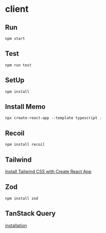 # client

## Run

```
npm start
```

## Test

```
npm run test
```

## SetUp

```
npm install
```

## Install Memo

```
npx create-react-app --template typescript .
```

## Recoil

```
npm install recoil
```

## Tailwind

[Install Tailwind CSS with Create React App](https://tailwindcss.com/docs/guides/create-react-app)

## Zod

```
npm install zod
```

## TanStack Query

[installation](https://tanstack.com/query/v4/docs/installation)
